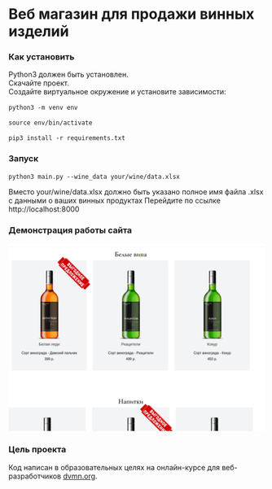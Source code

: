 # Веб магазин для продажи винных изделий



### Как установить
Python3 должен быть установлен.  
Скачайте проект.  
Создайте виртуальное окружение и установите зависимости:

```commandline
python3 -m venv env
```
```commandline
source env/bin/activate
```
```commandline
pip3 install -r requirements.txt
```

### Запуск
```commandline
python3 main.py --wine_data your/wine/data.xlsx
```
Вместо your/wine/data.xlsx должно быть указано полное имя файла .xlsx с данными о ваших винных продуктах
Перейдите по ссылке http://localhost:8000


### Демонстрация работы сайта
![](https://github.com/Skripko-A/wine-shop/blob/master/demo.png)
### Цель проекта
Код написан в образовательных целях на онлайн-курсе для веб-разработчиков [dvmn.org](https://dvmn.org/).